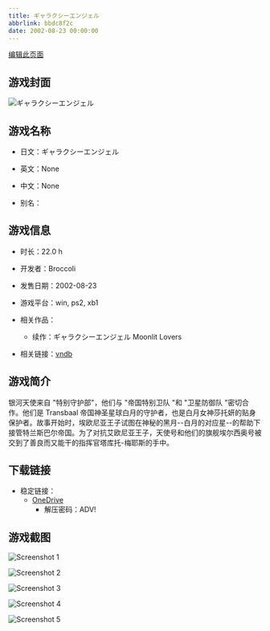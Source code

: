 ```yaml
---
title: ギャラクシーエンジェル
abbrlink: bbdc8f2c
date: 2002-08-23 00:00:00
---
```

[编辑此页面](https://github.com/ACG-3/ADV3-source/blob/main/source/_posts/games/%E3%82%AE%E3%83%A3%E3%83%A9%E3%82%AF%E3%82%B7%E3%83%BC%E3%82%A8%E3%83%B3%E3%82%B8%E3%82%A7%E3%83%AB%20Moonlit%20Lovers.md)

## 游戏封面

![ギャラクシーエンジェル](https://pan.timero.xyz/d/onedrive/img_lib_001/%E3%82%AE%E3%83%A3%E3%83%A9%E3%82%AF%E3%82%B7%E3%83%BC%E3%82%A8%E3%83%B3%E3%82%B8%E3%82%A7%E3%83%AB%20Moonlit%20Lovers_cover.avif)


## 游戏名称

- 日文：ギャラクシーエンジェル
- 英文：None
- 中文：None

- 别名：


## 游戏信息

- 时长：22.0 h
- 开发者：Broccoli
- 发售日期：2002-08-23
- 游戏平台：win, ps2, xb1
- 相关作品：
   - 续作：ギャラクシーエンジェル Moonlit Lovers

- 相关链接：[vndb](https://vndb.org/v860)


## 游戏简介

银河天使来自 "特别守护部"，他们与 "帝国特别卫队 "和 "卫星防御队 "密切合作。他们是 Transbaal 帝国神圣星球白月的守护者，也是白月女神莎托妍的贴身保护者。故事开始时，埃欧尼亚王子试图在神秘的黑月--白月的对应星--的帮助下接管特兰斯巴尔帝国。为了对抗艾欧尼亚王子，天使号和他们的旗舰埃尔西奥号被交到了善良而又能干的指挥官塔库托-梅耶斯的手中。




## 下载链接

- 稳定链接：
    - [OneDrive](https://pan.timero.xyz/onedrive/adv_lib_001/%E3%82%AE%E3%83%A3%E3%83%A9%E3%82%AF%E3%82%B7%E3%83%BC%E3%82%A8%E3%83%B3%E3%82%B8%E3%82%A7%E3%83%AB%20Moonlit%20Lovers)
        - 解压密码：ADV!



## 游戏截图


![Screenshot 1](https://pan.timero.xyz/d/onedrive/img_lib_001/%E3%82%AE%E3%83%A3%E3%83%A9%E3%82%AF%E3%82%B7%E3%83%BC%E3%82%A8%E3%83%B3%E3%82%B8%E3%82%A7%E3%83%AB%20Moonlit%20Lovers_Screenshot_1.avif)

![Screenshot 2](https://pan.timero.xyz/d/onedrive/img_lib_001/%E3%82%AE%E3%83%A3%E3%83%A9%E3%82%AF%E3%82%B7%E3%83%BC%E3%82%A8%E3%83%B3%E3%82%B8%E3%82%A7%E3%83%AB%20Moonlit%20Lovers_Screenshot_2.avif)

![Screenshot 3](https://pan.timero.xyz/d/onedrive/img_lib_001/%E3%82%AE%E3%83%A3%E3%83%A9%E3%82%AF%E3%82%B7%E3%83%BC%E3%82%A8%E3%83%B3%E3%82%B8%E3%82%A7%E3%83%AB%20Moonlit%20Lovers_Screenshot_3.avif)

![Screenshot 4](https://pan.timero.xyz/d/onedrive/img_lib_001/%E3%82%AE%E3%83%A3%E3%83%A9%E3%82%AF%E3%82%B7%E3%83%BC%E3%82%A8%E3%83%B3%E3%82%B8%E3%82%A7%E3%83%AB%20Moonlit%20Lovers_Screenshot_4.avif)

![Screenshot 5](https://pan.timero.xyz/d/onedrive/img_lib_001/%E3%82%AE%E3%83%A3%E3%83%A9%E3%82%AF%E3%82%B7%E3%83%BC%E3%82%A8%E3%83%B3%E3%82%B8%E3%82%A7%E3%83%AB%20Moonlit%20Lovers_Screenshot_5.avif)

